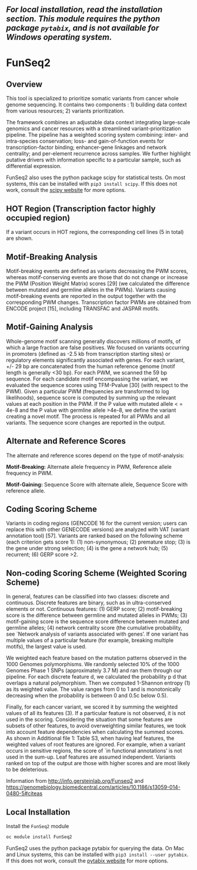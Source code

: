## _For local installation, read the installation section. This module requires the python package `pytabix`, and is not available for Windows operating system._

# FunSeq2

## Overview

This tool is specialized to prioritize somatic variants from cancer whole genome sequencing. It contains two components : 1) building data context from various resources; 2) variants prioritization.

The framework combines an adjustable data context integrating large-scale genomics and cancer resources with a streamlined variant-prioritization pipeline. The pipeline has a weighted scoring system combining: inter- and intra-species conservation; loss- and gain-of-function events for transcription-factor binding; enhancer-gene linkages and network centrality; and per-element recurrence across samples. We further highlight putative drivers with information specific to a particular sample, such as differential expression.

FunSeq2 also uses the python package scipy for statistical tests. On most systems, this can be installed with `pip3 install scipy`. If this does not work, consult the [scipy website](https://www.scipy.org/install.html) for more options.

## HOT Region (Transcription factor highly occupied region)
If a variant occurs in HOT regions, the corresponding cell lines (5 in total) are shown.

## Motif-Breaking Analysis 

 Motif-breaking events are defined as variants decreasing the PWM scores, whereas motif-conserving events are those that do not change or increase the PWM (Position Weight Matrix) scores [29] (we calculated the difference between mutated and germline alleles in the PWMs). Variants causing motif-breaking events are reported in the output together with the corresponding PWM changes. Transcription factor PWMs are obtained from ENCODE project [15], including TRANSFAC and JASPAR motifs.

 ## Motif-Gaining Analysis

 Whole-genome motif scanning generally discovers millions of motifs, of which a large fraction are false positives. We focused on variants occurring in promoters (defined as -2.5 kb from transcription starting sites) or regulatory elements significantly associated with genes. For each variant, +/- 29 bp are concatenated from the human reference genome (motif length is generally <30 bp). For each PWM, we scanned the 59 bp sequence. For each candidate motif encompassing the variant, we evaluated the sequence scores using TFM-Pvalue [30] (with respect to the PWM). Given a particular PWM (frequencies are transformed to log likelihoods), sequence score is computed by summing up the relevant values at each position in the PWM. If the P value with mutated allele < = 4e-8 and the P value with germline allele >4e-8, we define the variant creating a novel motif. The process is repeated for all PWMs and all variants. The sequence score changes are reported in the output.

 ## Alternate and Reference Scores

 The alternate and reference scores depend on the type of motif-analysis:

 **Motif-Breaking:** Alternate allele frequency in PWM, Reference allele frequency in PWM.

 **Motif-Gaining:** Sequence Score with alternate allele, Sequence Score with reference allele.

## Coding Scoring Scheme

Variants in coding regions (GENCODE 16 for the current version; users can replace this with other GENECODE versions) are analyzed with VAT (variant annotation tool) [57]. Variants are ranked based on the following scheme (each criterion gets score 1): (1) non-synonymous; (2) premature stop; (3) is the gene under strong selection; (4) is the gene a network hub; (5) recurrent; (6) GERP score >2.

## Non-coding Scoring Scheme (Weighted Scoring Scheme)

 In general, features can be classified into two classes: discrete and continuous. Discrete features are binary, such as in ultra-conserved elements or not. Continuous features: (1) GERP score; (2) motif-breaking score is the difference between germline and mutated alleles in PWMs; (3) motif-gaining score is the sequence score difference between mutated and germline alleles; (4) network centrality score (the cumulative probability, see `Network analysis of variants associated with genes’. If one variant has multiple values of a particular feature (for example, breaking multiple motifs), the largest value is used.

 We weighted each feature based on the mutation patterns observed in the 1000 Genomes polymorphisms. We randomly selected 10% of the 1000 Genomes Phase 1 SNPs (approximately 3.7 M) and ran them through our pipeline. For each discrete feature d, we calculated the probability p d that overlaps a natural polymorphism. Then we computed 1-Shannon entropy (1) as its weighted value. The value ranges from 0 to 1 and is monotonically decreasing when the probability is between 0 and 0.5c below 0.5).

 Finally, for each cancer variant, we scored it by summing the weighted values of all its features (3). If a particular feature is not observed, it is not used in the scoring. Considering the situation that some features are subsets of other features, to avoid overweighting similar features, we took into account feature dependencies when calculating the summed scores. As shown in Additional file 1: Table S3, when having leaf features, the weighted values of root features are ignored. For example, when a variant occurs in sensitive regions, the score of `in functional annotations’ is not used in the sum-up. Leaf features are assumed independent. Variants ranked on top of the output are those with higher scores and are most likely to be deleterious.

 Information from http://info.gersteinlab.org/Funseq2 and https://genomebiology.biomedcentral.com/articles/10.1186/s13059-014-0480-5#citeas

## Local Installation

Install the `FunSeq2` module

```bash
oc module install FunSeq2
```
FunSeq2 uses the python package pytabix for querying the data. On Mac and Linux systems, this can be installed with `pip3 install --user pytabix`. If this does not work, consult the [pytabix website](https://pypi.org/project/pytabix/) for more options.
